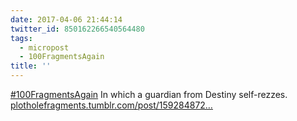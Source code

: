 ```yaml
---
date: 2017-04-06 21:44:14
twitter_id: 850162266540564480
tags:
  - micropost
  - 100FragmentsAgain
title: ''
---
```


[#100FragmentsAgain](https://twitter.com/hashtag/100FragmentsAgain) In which a guardian from Destiny self-rezzes. [plotholefragments.tumblr.com/post/159284872…](http://plotholefragments.tumblr.com/post/159284872681/100fragmentsagain-day-3)
